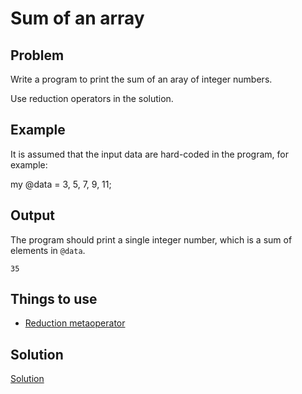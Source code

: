 # Sum of an array

## Problem

Write a program to print the sum of an aray of integer numbers.

Use reduction operators in the solution.

## Example

It is assumed that the input data are hard-coded in the program, for example:

my @data = 3, 5, 7, 9, 11;

## Output

The program should print a single integer number, which is a sum of elements in `@data`.

    35

## Things to use

* [Reduction metaoperator](/metaoperators/reduction-metaoperators)

## Solution

[Solution](solution)
